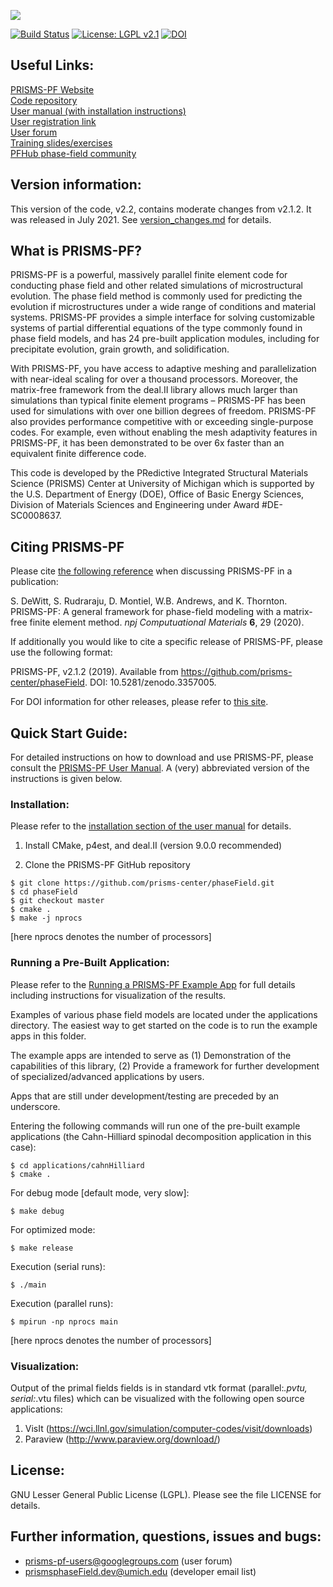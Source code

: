 ![](logo_v2.png)

[![Build Status](https://travis-ci.org/prisms-center/phaseField.svg?branch=master)](https://travis-ci.org/prisms-center/phaseField)
[![License: LGPL v2.1](https://img.shields.io/badge/License-lgpl-blue.svg)](https://www.gnu.org/licenses/lgpl-2.1)
[![DOI](https://zenodo.org/badge/22602327.svg)](https://zenodo.org/badge/latestdoi/22602327)

## Useful Links:

[PRISMS-PF Website](https://prisms-center.github.io/phaseField/) <br>
[Code repository](https://github.com/prisms-center/phaseField) <br>
[User manual (with installation instructions)](https://prisms-center.github.io/phaseField/doxygen_files/manual.html) <br>
[User registration link](http://goo.gl/forms/GXo7Im8p2Y) <br>
[User forum](https://groups.google.com/forum/#!forum/prisms-pf-users) <br>
[Training slides/exercises](https://goo.gl/BBTkJ8) <br>
[PFHub phase-field community](https://pages.nist.gov/pfhub/)

## Version information:

This version of the code, v2.2, contains moderate changes from v2.1.2. It was released in July 2021. See [version_changes.md](version_changes.md) for details.

## What is PRISMS-PF?

PRISMS-PF is a powerful, massively parallel finite element code for conducting phase field and other related simulations of microstructural evolution.  The phase field method is commonly used for predicting the evolution if microstructures under a wide range of conditions and material systems. PRISMS-PF provides a simple interface for solving customizable systems of partial differential equations of the type commonly found in phase field models, and has 24 pre-built application modules, including for precipitate evolution, grain growth, and solidification.

With PRISMS-PF, you have access to adaptive meshing and parallelization with near-ideal scaling for over a thousand processors. Moreover, the matrix-free framework from the deal.II library allows much larger than simulations than typical finite element programs – PRISMS-PF has been used for simulations with over one billion degrees of freedom. PRISMS-PF also provides performance competitive with or exceeding single-purpose codes. For example, even without enabling the mesh adaptivity features in PRISMS-PF, it has been demonstrated to be over 6x faster than an equivalent finite difference code.

This code is developed by the PRedictive Integrated Structural Materials Science (PRISMS) Center
at University of Michigan which is supported by the U.S. Department of Energy (DOE), Office of Basic Energy Sciences, Division of Materials Sciences and Engineering under Award #DE-SC0008637.

## Citing PRISMS-PF

Please cite [the following reference](https://www.nature.com/articles/s41524-020-0298-5) when discussing PRISMS-PF in a publication:

S. DeWitt, S. Rudraraju, D. Montiel, W.B. Andrews, and K. Thornton. PRISMS-PF: A general framework for phase-field modeling with a matrix-free finite element method. _npj Computuational Materials_ __6__, 29 (2020).

If additionally you would like to cite a specific release of PRISMS-PF, please use the following format:

PRISMS-PF, v2.1.2 (2019). Available from https://github.com/prisms-center/phaseField. DOI: 10.5281/zenodo.3357005.

For DOI information for other releases, please refer to [this site](https://zenodo.org/record/3357005).

## Quick Start Guide:

For detailed instructions on how to download and use PRISMS-PF, please consult the [PRISMS-PF User Manual](https://prisms-center.github.io/phaseField/doxygen_files/manual.html). A (very) abbreviated version of the instructions is given below.

### Installation:

Please refer to the [installation section of the user manual](https://prisms-center.github.io/phaseField/doxygen_files/install.html) for details.

1) Install CMake, p4est, and deal.II (version 9.0.0 recommended)<br>

2) Clone the PRISMS-PF GitHub repository <br>
```
$ git clone https://github.com/prisms-center/phaseField.git
$ cd phaseField
$ git checkout master
$ cmake .
$ make -j nprocs
  ```
[here nprocs denotes the number of processors]

### Running a Pre-Built Application:
  
  Please refer to the [Running a PRISMS-PF Example App](https://prisms-center.github.io/phaseField/doxygen_files/running_apps.html) for full details including instructions for visualization of the results.
  


  Examples of various phase field models are located under the
applications directory. The easiest way to get started on the code is to
run the example apps in this folder.

  The example apps are intended to serve as (1) Demonstration of the
capabilities of this library, (2) Provide a framework for
further development of specialized/advanced applications by
users.

  Apps that are still under development/testing are preceded by an
underscore.
  
  Entering the following commands will run one of the pre-built example applications (the Cahn-Hilliard spinodal decomposition application in this case):<br>
  ```
  $ cd applications/cahnHilliard
  $ cmake .
  ```
  For debug mode [default mode, very slow]: <br>
  ```
  $ make debug
  ```
  For optimized mode:<br>
  ```
  $ make release
  ```
  Execution (serial runs): <br>
  ```
  $ ./main
  ```
  Execution (parallel runs): <br>
  ```
  $ mpirun -np nprocs main
  ```
  [here nprocs denotes the number of processors]

### Visualization:

  Output of the primal fields fields is in standard vtk
  format (parallel:*.pvtu, serial:*.vtu files) which can be visualized with the
  following open source applications:
  1. VisIt (https://wci.llnl.gov/simulation/computer-codes/visit/downloads)
  2. Paraview (http://www.paraview.org/download/)

## License:

  GNU Lesser General Public License (LGPL). Please see the file
  LICENSE for details.

## Further information, questions, issues and bugs:

 + prisms-pf-users@googlegroups.com (user forum)
 + prismsphaseField.dev@umich.edu  (developer email list)
